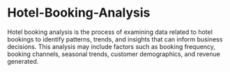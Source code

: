 # Hotel-Booking-Analysis
Hotel booking analysis is the process of examining data related to hotel bookings to identify patterns, trends, and insights that can inform business decisions. This analysis may include factors such as booking frequency, booking channels, seasonal trends, customer demographics, and revenue generated.
